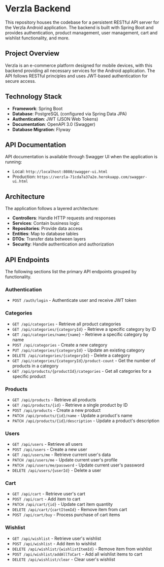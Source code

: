# Verzla Backend

This repository houses the codebase for a persistent RESTful API server for the Verzla Android
application. The backend is built with Spring Boot and provides authentication, product management,
user management, cart and wishlist functionality, and more.

## Project Overview

Verzla is an e-commerce platform designed for mobile devices, with this backend providing all
necessary services for the Android application. The API follows RESTful principles and uses
JWT-based authentication for secure access.

## Technology Stack

- **Framework**: Spring Boot
- **Database**: PostgreSQL (configured via Spring Data JPA)
- **Authentication**: JWT (JSON Web Tokens)
- **Documentation**: OpenAPI 3.0 (Swagger)
- **Database Migration**: Flyway

## API Documentation

API documentation is available through Swagger UI when the application is running:

- Local: `http://localhost:8080/swagger-ui.html`
- Production: `https://verzla-71cda7a37a2e.herokuapp.com/swagger-ui.html`

## Architecture

The application follows a layered architecture:

- **Controllers**: Handle HTTP requests and responses
- **Services**: Contain business logic
- **Repositories**: Provide data access
- **Entities**: Map to database tables
- **DTOs**: Transfer data between layers
- **Security**: Handle authentication and authorization

## API Endpoints

The following sections list the primary API endpoints grouped by functionality.

### Authentication

- `POST /auth/login` - Authenticate user and receive JWT token

### Categories

- `GET /api/categories` - Retrieve all product categories
- `GET /api/categories/{categoryId}` - Retrieve a specific category by ID
- `GET /api/categories/name/{name}` - Retrieve a specific category by name
- `POST /api/categories` - Create a new category
- `PUT /api/categories/{categoryId}` - Update an existing category
- `DELETE /api/categories/{categoryId}` - Delete a category
- `GET /api/categories/{categoryId}/product-count` - Get the number of products in a category
- `GET /api/products/{productId}/categories` - Get all categories for a specific product

### Products

- `GET /api/products` - Retrieve all products
- `GET /api/products/{id}` - Retrieve a single product by ID
- `POST /api/products` - Create a new product
- `PATCH /api/products/{id}/name` - Update a product's name
- `PATCH /api/products/{id}/description` - Update a product's description

### Users

- `GET /api/users` - Retrieve all users
- `POST /api/users` - Create a new user
- `GET /api/users/me` - Retrieve current user's data
- `PATCH /api/users/me` - Update current user's profile
- `PATCH /api/users/me/password` - Update current user's password
- `DELETE /api/users/{userId}` - Delete a user

### Cart

- `GET /api/cart` - Retrieve user's cart
- `POST /api/cart` - Add item to cart
- `PATCH /api/cart/{id}` - Update cart item quantity
- `DELETE /api/cart/{cartItemId}` - Remove item from cart
- `POST /api/cart/buy` - Process purchase of cart items

### Wishlist

- `GET /api/wishlist` - Retrieve user's wishlist
- `POST /api/wishlist` - Add item to wishlist
- `DELETE /api/wishlist/{wishlistItemId}` - Remove item from wishlist
- `POST /api/wishlist/addAllToCart` - Add all wishlist items to cart
- `DELETE /api/wishlist/clear` - Clear user's wishlist
